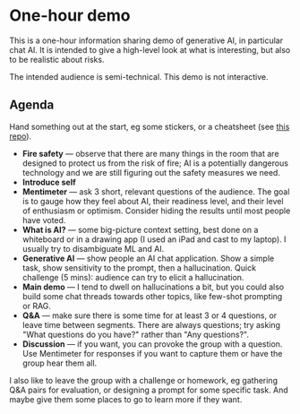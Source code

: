 # One-hour demo

This is a one-hour information sharing demo of generative AI, in particular chat AI. It is intended to give a high-level look at what is interesting, but also to be realistic about risks.

The intended audience is semi-technical. This demo is not interactive.

## Agenda

Hand something out at the start, eg some stickers, or a cheatsheet (see [this repo](https://github.com/equinor/ai-upskill-events)).

- **Fire safety** &mdash; observe that there are many things in the room that are designed to protect us from the risk of fire; AI is a potentially dangerous technology and we are still figuring out the safety measures we need.
- **Introduce self**
- **Mentimeter** &mdash; ask 3 short, relevant questions of the audience. The goal is to gauge how they feel about AI, their readiness level, and their level of enthusiasm or optimism. Consider hiding the results until most people have voted.
- **What is AI?** &mdash; some big-picture context setting, best done on a whiteboard or in a drawing app (I used an iPad and cast to my laptop). I usually try to disambiguate ML and AI.
- **Generative AI** &mdash; show people an AI chat application. Show a simple task, show sensitivity to the prompt, then a hallucination. Quick challenge (5 mins): audience can try to elicit a hallucination.
- **Main demo** &mdash; I tend to dwell on hallucinations a bit, but you could also build some chat threads towards other topics, like few-shot prompting or RAG.
- **Q&A** &mdash; make sure there is some time for at least 3 or 4 questions, or leave time between segments. There are always questions; try asking "What questions do you have?" rather than "Any questions?".
- **Discussion** &mdash; if you want, you can provoke the group with a question. Use Mentimeter for responses if you want to capture them or have the group hear them all.

I also like to leave the group with a challenge or homework, eg gathering Q&A pairs for evaluation, or designing a prompt for some specific task. And maybe give them some places to go to learn more if they want.
